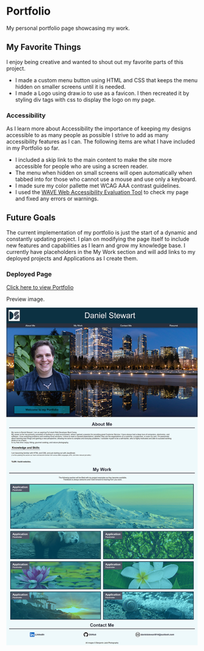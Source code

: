 # Portfolio
My personal portfolio page showcasing my work.

## My Favorite Things

I enjoy being creative and wanted to shout out my favorite parts of this project.

* I made a custom menu button using HTML and CSS that keeps the menu hidden on smaller screens until it is needed.
* I made a Logo using draw.io to use as a favicon. I then recreated it by styling div tags with css to display the logo on my page.

### Accessibility

As I learn more about Accessibility the importance of keeping my designs accessible to as many people as possible I strive to add as many accessibility features as I can. The following items are what I have included in my Portfolio so far.

* I included a skip link to the main content to make the site more accessible for people who are using a screen reader.
* The menu when hidden on small screens will open automatically when tabbed into for those who cannot use a mouse and use only a keyboard.
* I made sure my color pallette met WCAG AAA contrast guidelines.
* I used the [WAVE Web Accessibility Evaluation Tool](https://wave.webaim.org/) to check my page and fixed any errors or warnings.

## Future Goals

The current implementation of my portfolio is just the start of a dynamic and constantly updating project.
I plan on modifying the page itself to include new features and capabilities as I learn and grow my knowledge base.
I currently have placeholders in the My Work section and will add links to my deployed projects and Applications as I create them.
### Deployed Page
[Click here to view Portfolio](https://danielstewart914.github.io/Portfolio/)

Preview image.

![Portfolio Preview Image](./assets/images/portfolio-desktop-screenshot.png)

